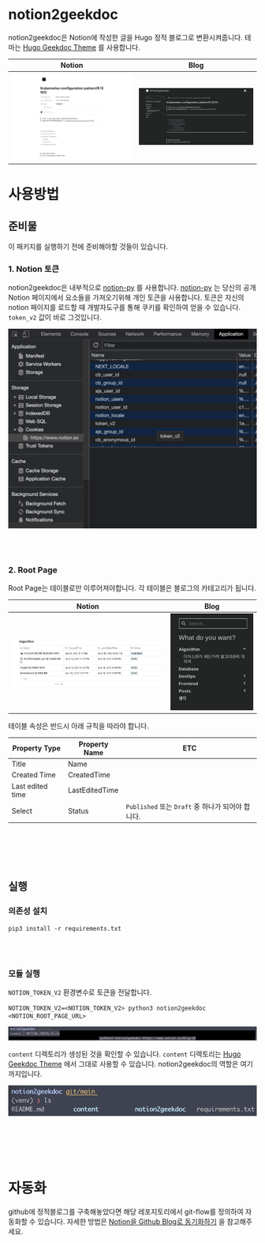 # notion2geekdoc
notion2geekdoc은 Notion에 작성한 글을 Hugo 정적 블로그로 변환시켜줍니다. 테마는 [Hugo Geekdoc Theme](https://github.com/thegeeklab/hugo-geekdoc) 를 사용합니다.


Notion | Blog
------------ | -------------
![](./readme/image/notion_main.png) | ![](./readme/image/blog_main.png)

# 사용방법


## 준비물
이 패키지를 실행하기 전에 준비해야할 것들이 있습니다.

### 1. Notion 토큰

notion2geekdoc은 내부적으로 [notion-py](https://github.com/jamalex/notion-py) 를 사용합니다. [notion-py](https://github.com/jamalex/notion-py) 는 당신의 공개 Notion 페이지에서 요소들을 가져오기위해 개인 토큰을 사용합니다. 토큰은 자신의 notion 페이지를 로드할 때 개발자도구를 통해 쿠키를 확인하여 얻을 수 있습니다. `token_v2` 값이 바로 그것입니다.

![](./readme/image/howtogettoken.png)

<br><br>

### 2. Root Page

Root Page는 테이블로만 이루어져야합니다. 각 테이블은 블로그의 카테고리가 됩니다.

Notion | Blog
------------ | -------------
![](./readme/image/rootpage_1.png) | ![](./readme/image/rootpage_2.png)



테이블 속성은 반드시 아래 규칙을 따라야 합니다.

Property Type | Property Name | ETC
------------ | ------------- | -------------
 Title| Name
Created Time | CreatedTime
Last edited time | LastEditedTime
Select |Status  | ```Published``` 또는 ```Draft``` 중 하나가 되어야 합니다.



<br><br><br><br>

## 실행

### 의존성 설치
```
pip3 install -r requirements.txt
```

<br><br>

### 모듈 실행
`NOTION_TOKEN_V2` 환경변수로 토큰을 전달합니다.
```
NOTION_TOKEN_V2=<NOTION_TOKEN_V2> python3 notion2geekdoc <NOTION_ROOT_PAGE_URL>
```


![](./readme/image/run_1.png)

`content` 디렉토리가 생성된 것을 확인할 수 있습니다. `content` 디렉토리는 [Hugo Geekdoc Theme](https://github.com/thegeeklab/hugo-geekdoc) 에서 그대로 사용할 수 있습니다. notion2geekdoc의 역할은 여기까지입니다.   

![](./readme/image/run_2.png)

<br><br><br><br>

# 자동화

github에 정적블로그를 구축해놓았다면 해당 레포지토리에서 git-flow를 정의하여 자동화할 수 있습니다.
자세한 방법은 [Notion을 Github Blog로 동기화하기](https://www.notion.so/hwangseonbi/Notion-Github-Blog-6853b939a45545308ced8fc779a2500e) 을 참고해주세요.
